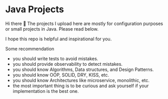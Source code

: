# Java Projects

Hi there 👋 The projects I upload here are mostly for configuration purposes or small projects in Java. Please read below.

I hope this repo is helpful and inspirational for you.

Some recommendation
- you should write tests to avoid mistakes.
- you should provide observability to detect mistakes.
- you should know Algorithms, Data structures, and Design Patterns.
- you should know OOP, SOLID, DRY, KISS, etc.
- you should know Architectures like microservice, monolithic, etc.
- the most important thing is to be curious and ask yourself if your implementation is the best one.